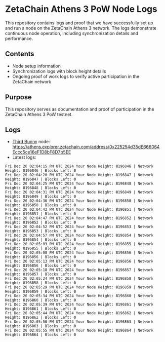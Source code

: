 # ZetaChain Athens 3 PoW Node Logs
This repository contains logs and proof that we have successfully set up and run a node on the ZetaChain Athens 3 network. The logs demonstrate continuous node operation, including synchronization details and performance.

## Contents
- Node setup information
- Synchronization logs with block height details
- Ongoing proof of work logs to verify active participation in the ZetaChain network

## Purpose
This repository serves as documentation and proof of participation in the ZetaChain Athens 3 PoW testnet.

## Logs

- [Third Bunny](https://thirdbunny.xyz/) node: https://athens.explorer.zetachain.com/address/0x225254d35dE666064Eccc5ce16eF1D8bF8D7b5EE
- Latest logs:
```
Fri Dec 20 02:04:15 PM UTC 2024 Your Node Height: 8196846 | Network Height: 8196846 | Blocks Left: 0
Fri Dec 20 02:04:20 PM UTC 2024 Your Node Height: 8196847 | Network Height: 8196847 | Blocks Left: 0
Fri Dec 20 02:04:25 PM UTC 2024 Your Node Height: 8196848 | Network Height: 8196848 | Blocks Left: 0
Fri Dec 20 02:04:31 PM UTC 2024 Your Node Height: 8196849 | Network Height: 8196849 | Blocks Left: 0
Fri Dec 20 02:04:36 PM UTC 2024 Your Node Height: 8196850 | Network Height: 8196850 | Blocks Left: 0
Fri Dec 20 02:04:42 PM UTC 2024 Your Node Height: 8196851 | Network Height: 8196851 | Blocks Left: 0
Fri Dec 20 02:04:47 PM UTC 2024 Your Node Height: 8196852 | Network Height: 8196852 | Blocks Left: 0
Fri Dec 20 02:04:52 PM UTC 2024 Your Node Height: 8196853 | Network Height: 8196853 | Blocks Left: 0
Fri Dec 20 02:04:57 PM UTC 2024 Your Node Height: 8196854 | Network Height: 8196854 | Blocks Left: 0
Fri Dec 20 02:05:03 PM UTC 2024 Your Node Height: 8196855 | Network Height: 8196855 | Blocks Left: 0
Fri Dec 20 02:05:08 PM UTC 2024 Your Node Height: 8196856 | Network Height: 8196856 | Blocks Left: 0
Fri Dec 20 02:05:13 PM UTC 2024 Your Node Height: 8196856 | Network Height: 8196856 | Blocks Left: 0
Fri Dec 20 02:05:18 PM UTC 2024 Your Node Height: 8196857 | Network Height: 8196857 | Blocks Left: 0
Fri Dec 20 02:05:24 PM UTC 2024 Your Node Height: 8196858 | Network Height: 8196858 | Blocks Left: 0
Fri Dec 20 02:05:29 PM UTC 2024 Your Node Height: 8196859 | Network Height: 8196859 | Blocks Left: 0
Fri Dec 20 02:05:34 PM UTC 2024 Your Node Height: 8196860 | Network Height: 8196860 | Blocks Left: 0
Fri Dec 20 02:05:39 PM UTC 2024 Your Node Height: 8196861 | Network Height: 8196861 | Blocks Left: 0
Fri Dec 20 02:05:44 PM UTC 2024 Your Node Height: 8196862 | Network Height: 8196862 | Blocks Left: 0
Fri Dec 20 02:05:50 PM UTC 2024 Your Node Height: 8196863 | Network Height: 8196863 | Blocks Left: 0
Fri Dec 20 02:05:55 PM UTC 2024 Your Node Height: 8196864 | Network Height: 8196864 | Blocks Left: 0
```
